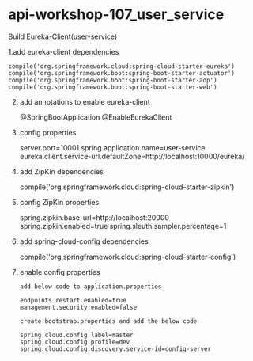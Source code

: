 # api-workshop-107_user_service
Build Eureka-Client(user-service)

1.add eureka-client dependencies

    compile('org.springframework.cloud:spring-cloud-starter-eureka')
    compile('org.springframework.boot:spring-boot-starter-actuator')
    compile('org.springframework.boot:spring-boot-starter-aop')
    compile('org.springframework.boot:spring-boot-starter-web')
    
2. add annotations to enable eureka-client


    @SpringBootApplication
    @EnableEurekaClient
    
3. config properties

    
    server.port=10001
    spring.application.name=user-service
    eureka.client.service-url.defaultZone=http://localhost:10000/eureka/
         
4. add ZipKin dependencies

    
    compile('org.springframework.cloud:spring-cloud-starter-zipkin')

5. config ZipKin properties


    spring.zipkin.base-url=http://localhost:20000
    spring.zipkin.enabled=true
    spring.sleuth.sampler.percentage=1
    
6. add spring-cloud-config dependencies


	compile('org.springframework.cloud:spring-cloud-starter-config')

7. enable config properties


       add below code to application.properties
       
       endpoints.restart.enabled=true
       management.security.enabled=false
       
       create bootstrap.properties and add the below code
       
       spring.cloud.config.label=master
       spring.cloud.config.profile=dev
       spring.cloud.config.discovery.service-id=config-server
    
    
